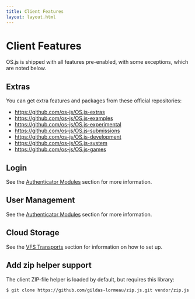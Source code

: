```yaml
---
title: Client Features
layout: layout.html
---
```


# Client Features

OS.js is shipped with all features pre-enabled, with some exceptions, which are noted below.

## Extras

You can get extra features and packages from these official repositories:

- https://github.com/os-js/OS.js-extras
- https://github.com/os-js/OS.js-examples
- https://github.com/os-js/OS.js-experimental
- https://github.com/os-js/OS.js-submissions
- https://github.com/os-js/OS.js-development
- https://github.com/os-js/OS.js-system
- https://github.com/os-js/OS.js-games

## Login

See the [Authenticator Modules](/manual/auth/modules) section for more information.

## User Management

See the [Authenticator Modules](/manual/auth/modules) section for more information.

## Cloud Storage

See the [VFS Transports](/manual/vfs/transport) section for information on how to set up.

## Add zip helper support

The client ZIP-file helper is loaded by default, but requires this library:

```bash
$ git clone https://github.com/gildas-lormeau/zip.js.git vendor/zip.js
```
